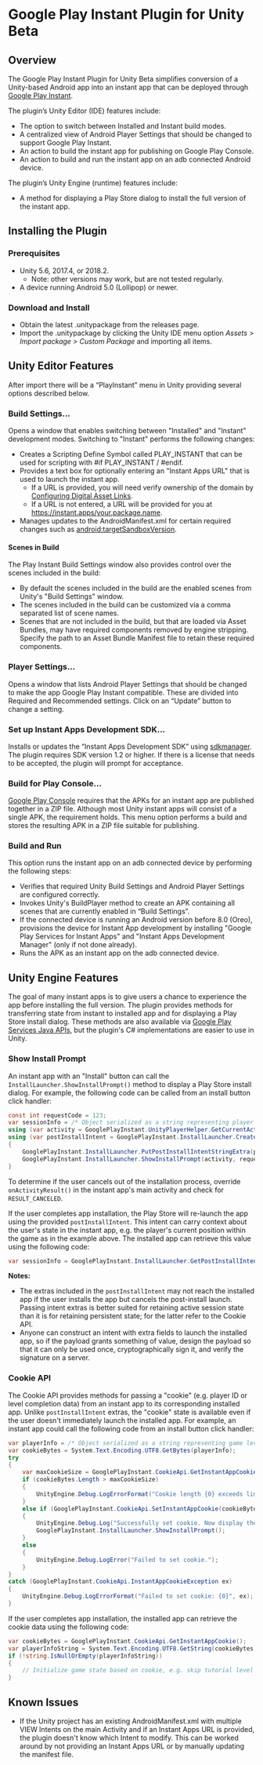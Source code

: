 # Google Play Instant Plugin for Unity Beta

## Overview

The Google Play Instant Plugin for Unity Beta simplifies conversion of a Unity-based Android app into an instant app that can be deployed through [Google Play Instant](https://developer.android.com/topic/google-play-instant/).

The plugin’s Unity Editor (IDE) features include:
 * The option to switch between Installed and Instant build modes.
 * A centralized view of Android Player Settings that should be changed to support Google Play Instant.
 * An action to build the instant app for publishing on Google Play Console.
 * An action to build and run the instant app on an adb connected Android device.

The plugin’s Unity Engine (runtime) features include:
 * A method for displaying a Play Store dialog to install the full version of the instant app.

## Installing the Plugin

### Prerequisites
 * Unity 5.6, 2017.4, or 2018.2.
   * Note: other versions may work, but are not tested regularly.
 * A device running Android 5.0 (Lollipop) or newer.

### Download and Install
 * Obtain the latest .unitypackage from the releases page.
 * Import the .unitypackage by clicking the Unity IDE menu option _Assets > Import package > Custom Package_ and importing all items.

## Unity Editor Features
After import there will be a “PlayInstant” menu in Unity providing several options described below.

### Build Settings...
Opens a window that enables switching between "Installed" and "Instant" development modes. Switching to "Instant" performs the following changes:
 * Creates a Scripting Define Symbol called PLAY_INSTANT that can be used for scripting with #if PLAY_INSTANT / #endif.
 * Provides a text box for optionally entering an "Instant Apps URL" that is used to launch the instant app.
   * If a URL is provided, you will need verify ownership of the domain by [Configuring Digital Asset Links](https://developer.android.com/training/app-links/verify-site-associations#web-assoc).
   * If a URL is not entered, a URL will be provided for you at https://instant.apps/your.package.name.
 * Manages updates to the AndroidManifest.xml for certain required changes such as [android:targetSandboxVersion](https://developer.android.com/guide/topics/manifest/manifest-element#targetSandboxVersion).

#### Scenes in Build
The Play Instant Build Settings window also provides control over the scenes included in the build:
 * By default the scenes included in the build are the enabled scenes from Unity's "Build Settings" window.
 * The scenes included in the build can be customized via a comma separated list of scene names.
 * Scenes that are not included in the build, but that are loaded via Asset Bundles, may have required components removed by engine stripping. Specify the path to an Asset Bundle Manifest file to retain these required components.

### Player Settings...
Opens a window that lists Android Player Settings that should be changed to make the app Google Play Instant compatible. These are divided into Required and Recommended settings. Click on an “Update” button to change a setting.

### Set up Instant Apps Development SDK...
Installs or updates the “Instant Apps Development SDK” using [sdkmanager](https://developer.android.com/studio/command-line/sdkmanager). The plugin requires SDK version 1.2 or higher. If there is a license that needs to be accepted, the plugin will prompt for acceptance.

### Build for Play Console...
[Google Play Console](https://play.google.com/apps/publish/) requires that the APKs for an instant app are published together in a ZIP file. Although most Unity instant apps will consist of a single APK, the requirement holds. This menu option performs a build and stores the resulting APK in a ZIP file suitable for publishing.

### Build and Run
This option runs the instant app on an adb connected device by performing the following steps:
 * Verifies that required Unity Build Settings and Android Player Settings are configured correctly.
 * Invokes Unity's BuildPlayer method to create an APK containing all scenes that are currently enabled in “Build Settings”.
 * If the connected device is running an Android version before 8.0 (Oreo), provisions the device for Instant App development by installing "Google Play Services for Instant Apps" and "Instant Apps Development Manager" (only if not done already).
 * Runs the APK as an instant app on the adb connected device.

## Unity Engine Features
The goal of many instant apps is to give users a chance to experience the app before installing the full version. The plugin provides methods for transferring state from instant to installed app and for displaying a Play Store install dialog. These methods are also available via [Google Play Services Java APIs](https://developers.google.com/android/reference/com/google/android/gms/instantapps/package-summary), but the plugin's C# implementations are easier to use in Unity.

### Show Install Prompt
An instant app with an "Install" button can call the `InstallLauncher.ShowInstallPrompt()` method to display a Play Store install dialog. For example, the following code can be called from an install button click handler:

```cs
const int requestCode = 123;
var sessionInfo = /* Object serialized as a string representing player's current location, etc. */;
using (var activity = GooglePlayInstant.UnityPlayerHelper.GetCurrentActivity())
using (var postInstallIntent = GooglePlayInstant.InstallLauncher.CreatePostInstallIntent(activity))
{
    GooglePlayInstant.InstallLauncher.PutPostInstallIntentStringExtra(postInstallIntent, "sessionInfo", sessionInfo);
    GooglePlayInstant.InstallLauncher.ShowInstallPrompt(activity, requestCode, postInstallIntent, "test-referrer");
}
```

To determine if the user cancels out of the installation process, override `onActivityResult()` in the instant app's main activity and check for `RESULT_CANCELED`.

If the user completes app installation, the Play Store will re-launch the app using the provided `postInstallIntent`. This intent can carry context about the user's state in the instant app, e.g. the player's current position within the game as in the example above. The installed app can retrieve this value using the following code:

```cs
var sessionInfo = GooglePlayInstant.InstallLauncher.GetPostInstallIntentStringExtra("sessionInfo");
```

**Notes:**
 * The extras included in the `postInstallIntent` may not reach the installed app if the user installs the app but cancels the post-install launch. Passing intent extras is better suited for retaining active session state than it is for retaining persistent state; for the latter refer to the Cookie API.
 * Anyone can construct an intent with extra fields to launch the installed app, so if the payload grants something of value, design the payload so that it can only be used once, cryptographically sign it, and verify the signature on a server.

### Cookie API
The Cookie API provides methods for passing a "cookie" (e.g. player ID or level completion data) from an instant app to its corresponding installed app. Unlike `postInstallIntent` extras, the "cookie" state is available even if the user doesn't immediately launch the installed app. For example, an instant app could call the following code from an install button click handler:

```cs
var playerInfo = /* Object serialized as a string representing game levels completed, etc. */;
var cookieBytes = System.Text.Encoding.UTF8.GetBytes(playerInfo);
try
{
    var maxCookieSize = GooglePlayInstant.CookieApi.GetInstantAppCookieMaxSize();
    if (cookieBytes.Length > maxCookieSize)
    {
        UnityEngine.Debug.LogErrorFormat("Cookie length {0} exceeds limit {1}.", cookieBytes.Length, maxCookieSize);
    }
    else if (GooglePlayInstant.CookieApi.SetInstantAppCookie(cookieBytes))
    {
        UnityEngine.Debug.Log("Successfully set cookie. Now display the app install dialog...");
        GooglePlayInstant.InstallLauncher.ShowInstallPrompt();
    }
    else
    {
        UnityEngine.Debug.LogError("Failed to set cookie.");
    }
}
catch (GooglePlayInstant.CookieApi.InstantAppCookieException ex)
{
    UnityEngine.Debug.LogErrorFormat("Failed to set cookie: {0}", ex);
}
```

If the user completes app installation, the installed app can retrieve the cookie data using the following code:

```cs
var cookieBytes = GooglePlayInstant.CookieApi.GetInstantAppCookie();
var playerInfoString = System.Text.Encoding.UTF8.GetString(cookieBytes);
if (!string.IsNullOrEmpty(playerInfoString))
{
    // Initialize game state based on cookie, e.g. skip tutorial level completed in instant app.
}
```

## Known Issues
 * If the Unity project has an existing AndroidManifest.xml with multiple VIEW Intents on the main Activity and if an Instant Apps URL is provided, the plugin doesn't know which Intent to modify. This can be worked around by not providing an Instant Apps URL or by manually updating the manifest file.
